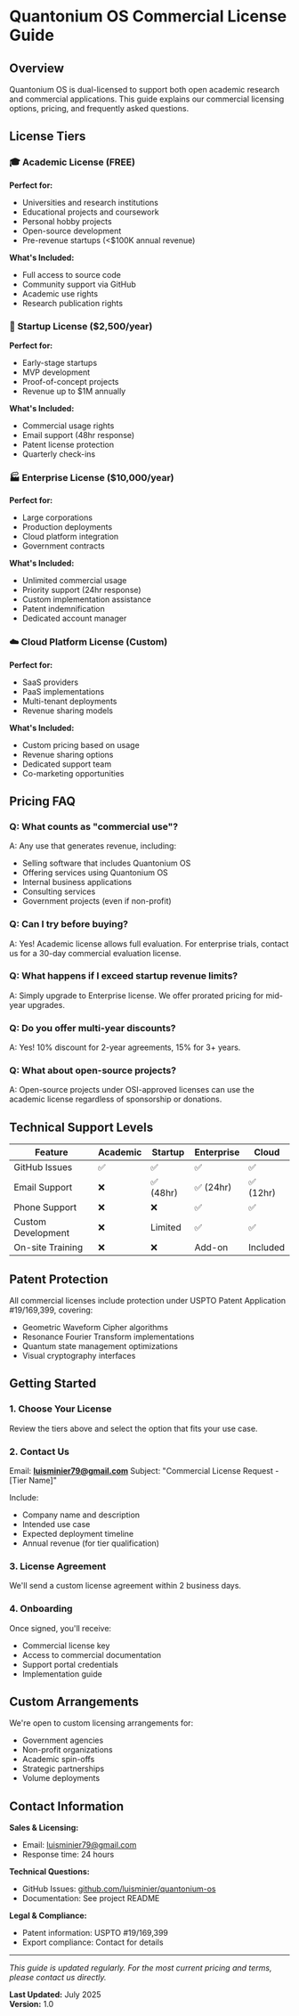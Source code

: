 # Quantonium OS Commercial License Guide

## Overview
Quantonium OS is dual-licensed to support both open academic research and commercial applications. This guide explains our commercial licensing options, pricing, and frequently asked questions.

## License Tiers

### 🎓 Academic License (FREE)
**Perfect for:**
- Universities and research institutions
- Educational projects and coursework
- Personal hobby projects
- Open-source development
- Pre-revenue startups (<$100K annual revenue)

**What's Included:**
- Full access to source code
- Community support via GitHub
- Academic use rights
- Research publication rights

### 🏢 Startup License ($2,500/year)
**Perfect for:**
- Early-stage startups
- MVP development
- Proof-of-concept projects
- Revenue up to $1M annually

**What's Included:**
- Commercial usage rights
- Email support (48hr response)
- Patent license protection
- Quarterly check-ins

### 🏭 Enterprise License ($10,000/year)
**Perfect for:**
- Large corporations
- Production deployments
- Cloud platform integration
- Government contracts

**What's Included:**
- Unlimited commercial usage
- Priority support (24hr response)
- Custom implementation assistance
- Patent indemnification
- Dedicated account manager

### ☁️ Cloud Platform License (Custom)
**Perfect for:**
- SaaS providers
- PaaS implementations
- Multi-tenant deployments
- Revenue sharing models

**What's Included:**
- Custom pricing based on usage
- Revenue sharing options
- Dedicated support team
- Co-marketing opportunities

## Pricing FAQ

### Q: What counts as "commercial use"?
A: Any use that generates revenue, including:
- Selling software that includes Quantonium OS
- Offering services using Quantonium OS
- Internal business applications
- Consulting services
- Government projects (even if non-profit)

### Q: Can I try before buying?
A: Yes! Academic license allows full evaluation. For enterprise trials, contact us for a 30-day commercial evaluation license.

### Q: What happens if I exceed startup revenue limits?
A: Simply upgrade to Enterprise license. We offer prorated pricing for mid-year upgrades.

### Q: Do you offer multi-year discounts?
A: Yes! 10% discount for 2-year agreements, 15% for 3+ years.

### Q: What about open-source projects?
A: Open-source projects under OSI-approved licenses can use the academic license regardless of sponsorship or donations.

## Technical Support Levels

| Feature | Academic | Startup | Enterprise | Cloud |
|---------|----------|---------|------------|-------|
| GitHub Issues | ✅ | ✅ | ✅ | ✅ |
| Email Support | ❌ | ✅ (48hr) | ✅ (24hr) | ✅ (12hr) |
| Phone Support | ❌ | ❌ | ✅ | ✅ |
| Custom Development | ❌ | Limited | ✅ | ✅ |
| On-site Training | ❌ | ❌ | Add-on | Included |

## Patent Protection

All commercial licenses include protection under USPTO Patent Application #19/169,399, covering:
- Geometric Waveform Cipher algorithms
- Resonance Fourier Transform implementations
- Quantum state management optimizations
- Visual cryptography interfaces

## Getting Started

### 1. Choose Your License
Review the tiers above and select the option that fits your use case.

### 2. Contact Us
Email: **luisminier79@gmail.com**
Subject: "Commercial License Request - [Tier Name]"

Include:
- Company name and description
- Intended use case
- Expected deployment timeline
- Annual revenue (for tier qualification)

### 3. License Agreement
We'll send a custom license agreement within 2 business days.

### 4. Onboarding
Once signed, you'll receive:
- Commercial license key
- Access to commercial documentation
- Support portal credentials
- Implementation guide

## Custom Arrangements

We're open to custom licensing arrangements for:
- Government agencies
- Non-profit organizations
- Academic spin-offs
- Strategic partnerships
- Volume deployments

## Contact Information

**Sales & Licensing:**
- Email: luisminier79@gmail.com
- Response time: 24 hours

**Technical Questions:**
- GitHub Issues: [github.com/luisminier/quantonium-os](https://github.com/luisminier/quantonium-os)
- Documentation: See project README

**Legal & Compliance:**
- Patent information: USPTO #19/169,399
- Export compliance: Contact for details

---

*This guide is updated regularly. For the most current pricing and terms, please contact us directly.*

**Last Updated:** July 2025  
**Version:** 1.0
